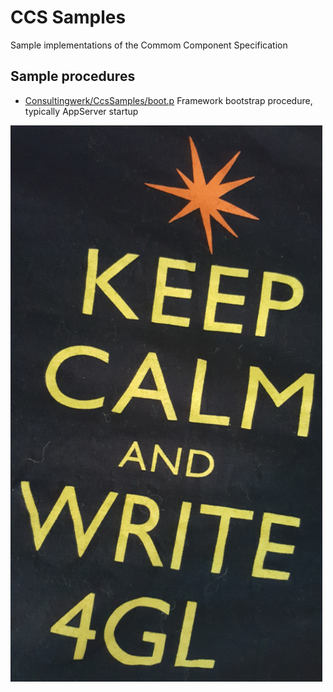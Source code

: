 # CCS Samples
Sample implementations of the Commom Component Specification

## Sample procedures

* [Consultingwerk/CcsSamples/boot.p](Consultingwerk/CcsSamples/boot.p) Framework bootstrap procedure, typically AppServer startup


![4GL](keep-calm.png)